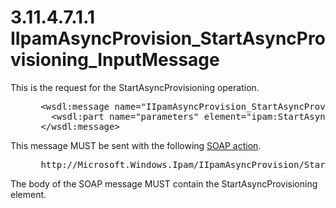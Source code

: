 <html dir="LTR" xmlns:mshelp="http://msdn.microsoft.com/mshelp" xmlns:ddue="http://ddue.schemas.microsoft.com/authoring/2003/5" xmlns:xlink="http://www.w3.org/1999/xlink" xmlns:tool="http://www.microsoft.com/tooltip">
 <body>
 <div id="header">
 <h1 class="heading">3.11.4.7.1.1 IIpamAsyncProvision_StartAsyncProvisioning_InputMessage</h1>
 </div>
 <div id="mainSection">
 <div id="mainBody">
 <div id="allHistory" class="saveHistory"></div>
 <div id="sectionSection0" class="section" name="collapseableSection">
 

<p>This is the request for the StartAsyncProvisioning
operation.</p>

<dl>
<dd>
<div><pre> &lt;wsdl:message name=&quot;IIpamAsyncProvision_StartAsyncProvisioning_InputMessage&quot;&gt;
   &lt;wsdl:part name=&quot;parameters&quot; element=&quot;ipam:StartAsyncProvisioning&quot; /&gt;
 &lt;/wsdl:message&gt;
</pre></div>
</dd></dl>

<p>This message MUST be sent with the following <a href="21b4a631-8f28-420f-822f-c5f879d5046e.md#gt_c1358651-96c1-4ce0-8e1f-b0b7a94145e3">SOAP action</a>.</p>

<dl>
<dd>
<div><pre> http://Microsoft.Windows.Ipam/IIpamAsyncProvision/StartAsyncProvisioning
</pre></div>
</dd></dl>

<p>The body of the SOAP message MUST contain the
StartAsyncProvisioning element.</p>


 </div>
 </div>
 </div>
 </body>
</html>